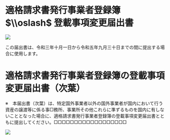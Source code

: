 # 適格請求書発行事業者登録簿 $\\oslash$ 登載事項変更届出書

![](https://www.nta.go.jp/tmp/33eebcac-b114-48d8-8f36-a9ed533d188f/images/0551893a717e5a33d72d53b1c82f8d2e999082a093a94ef1ec2b9c70c4dd1859.jpg)

この届出書は、令和三年十月一日から令和五年九月三十日までの間に提出する場合に使用します。

# 適格請求書発行事業者登録簿の登載事項変更届出書（次葉）

※　本届出書（次葉）は、特定国外事業者以外の国外事業者が国内において行う資産の譲渡等に係る事□務所、事業所その他これらに準ずるものを国内に有しないこととなった場合に、適格請求書発行事業者登録簿の登載事項変更届出書とともに提出してください。□□□□□□□□□□□□□□□□□□

![](https://www.nta.go.jp/tmp/33eebcac-b114-48d8-8f36-a9ed533d188f/images/5165a765a086d00285262c2604233f717c565a22b00489bf65fedb3ddbb1ac72.jpg)